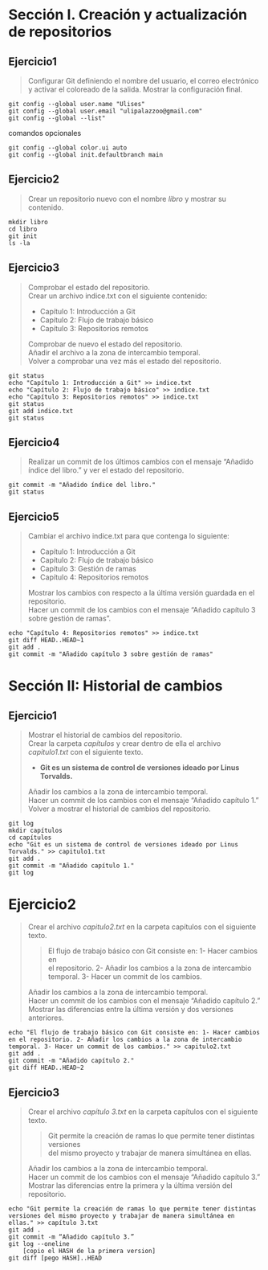 # Sección I. Creación y actualización de repositorios

## Ejercicio1
> Configurar Git definiendo el nombre del usuario, el correo electrónico y activar el coloreado de la salida. Mostrar la configuración final.

~~~ git
git config --global user.name "Ulises"
git config --global user.email "ulipalazzoo@gmail.com"
git config --global --list"
~~~
comandos opcionales
~~~ git
git config --global color.ui auto
git config --global init.defaultbranch main
~~~

## Ejercicio2
> Crear un repositorio nuevo con el nombre *libro* y mostrar su contenido.

~~~ git
mkdir libro
cd libro
git init
ls -la
~~~

## Ejercicio3

> Comprobar el estado del repositorio.  
> Crear un archivo indice.txt con el siguiente contenido:  
> - Capítulo 1: Introducción a Git  
> - Capítulo 2: Flujo de trabajo básico  
> - Capítulo 3: Repositorios remotos  
>
> Comprobar de nuevo el estado del repositorio.  
> Añadir el archivo a la zona de intercambio temporal.  
> Volver a comprobar una vez más el estado del repositorio.  

~~~ git
git status
echo "Capítulo 1: Introducción a Git" >> indice.txt
echo "Capítulo 2: Flujo de trabajo básico" >> indice.txt
echo "Capítulo 3: Repositorios remotos" >> indice.txt
git status
git add indice.txt
git status
~~~

## Ejercicio4
> Realizar un commit de los últimos cambios con el mensaje “Añadido índice del libro.” y ver el estado del repositorio.

~~~ git
git commit -m "Añadido índice del libro."
git status
~~~

## Ejercicio5
> Cambiar el archivo indice.txt para que contenga lo siguiente:  
> - Capítulo 1: Introducción a Git  
> - Capítulo 2: Flujo de trabajo básico  
> - Capítulo 3: Gestión de ramas  
> - Capítulo 4: Repositorios remotos  
> 
> Mostrar los cambios con respecto a la última versión guardada en el repositorio.  
> Hacer un commit de los cambios con el mensaje “Añadido capítulo 3 sobre gestión de ramas”.  

~~~ git
echo "Capítulo 4: Repositorios remotos" >> indice.txt
git diff HEAD..HEAD~1
git add .
git commit -m "Añadido capítulo 3 sobre gestión de ramas"
~~~

# Sección II: Historial de cambios

## Ejercicio1
> Mostrar el historial de cambios del repositorio.  
> Crear la carpeta *capítulos* y crear dentro de ella el archivo *capitulo1.txt* con el siguiente texto.  
> - **Git es un sistema de control de versiones ideado por Linus Torvalds.**  
> 
> Añadir los cambios a la zona de intercambio temporal.  
> Hacer un commit de los cambios con el mensaje “Añadido capítulo 1.”  
> Volver a mostrar el historial de cambios del repositorio.  

~~~ git
git log
mkdir capítulos
cd capítulos
echo "Git es un sistema de control de versiones ideado por Linus Torvalds." >> capitulo1.txt
git add .
git commit -m "Añadido capítulo 1."
git log
~~~

# Ejercicio2
> Crear el archivo *capitulo2.txt* en la carpeta capítulos con el siguiente texto.  
>> El flujo de trabajo básico con Git consiste en: 1- Hacer cambios en  
>> el repositorio. 2- Añadir los cambios a la zona de intercambio  
>> temporal. 3- Hacer un commit de los cambios.  
>
> Añadir los cambios a la zona de intercambio temporal.  
> Hacer un commit de los cambios con el mensaje “Añadido capítulo 2.”  
> Mostrar las diferencias entre la última versión y dos versiones anteriores.  

~~~ git
echo "El flujo de trabajo básico con Git consiste en: 1- Hacer cambios en el repositorio. 2- Añadir los cambios a la zona de intercambio temporal. 3- Hacer un commit de los cambios." >> capitulo2.txt
git add .
git commit -m "Añadido capítulo 2."
git diff HEAD..HEAD~2
~~~

## Ejercicio3
> Crear el archivo *capítulo 3.txt* en la carpeta capítulos con el siguiente texto.  
>> Git permite la creación de ramas lo que permite tener distintas versiones  
>> del mismo proyecto y trabajar de manera simultánea en ellas.  
> 
> Añadir los cambios a la zona de intercambio temporal.  
> Hacer un commit de los cambios con el mensaje “Añadido capítulo 3.”  
> Mostrar las diferencias entre la primera y la última versión del repositorio.  

~~~ git
echo "Git permite la creación de ramas lo que permite tener distintas versiones del mismo proyecto y trabajar de manera simultánea en ellas." >> capítulo 3.txt
git add .
git commit -m “Añadido capítulo 3.”
git log --oneline
    [copio el HASH de la primera version]
git diff [pego HASH]..HEAD
~~~
